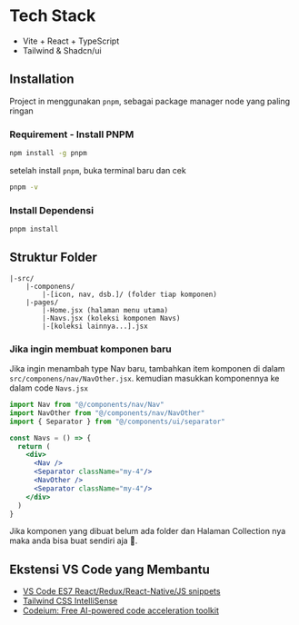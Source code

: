 
# Tech Stack
- Vite + React + TypeScript
- Tailwind & Shadcn/ui



## Installation

Project in menggunakan `pnpm`, sebagai package manager node yang paling ringan

### Requirement - Install PNPM
```bash
npm install -g pnpm
```
setelah install `pnpm`, buka terminal baru dan cek
```bash
pnpm -v
```

### Install Dependensi
```bash
pnpm install
```


    
## Struktur Folder

```
|-src/
    |-componens/
        |-[icon, nav, dsb.]/ (folder tiap komponen)
    |-pages/
        |-Home.jsx (halaman menu utama)
        |-Navs.jsx (koleksi komponen Navs)
        |-[koleksi lainnya...].jsx
```
### Jika ingin membuat komponen baru
Jika ingin menambah type Nav baru, tambahkan item komponen di dalam `src/componens/nav/NavOther.jsx`. kemudian masukkan komponennya ke dalam code `Navs.jsx`
```jsx
import Nav from "@/components/nav/Nav"
import NavOther from "@/components/nav/NavOther"
import { Separator } from "@/components/ui/separator"

const Navs = () => {
  return (
    <div>
      <Nav />
      <Separator className="my-4"/>
      <NavOther />
      <Separator className="my-4"/>
    </div>
  )
}
```
Jika komponen yang dibuat belum ada folder dan Halaman Collection nya maka anda bisa buat sendiri aja 🙏.
## Ekstensi VS Code yang Membantu
- [VS Code ES7 React/Redux/React-Native/JS snippets](https://github.com/rodrigovallades/vscode-es7-javascript-react-snippets)
- [Tailwind CSS IntelliSense](https://marketplace.visualstudio.com/items?itemName=bradlc.vscode-tailwindcss)
- [Codeium: Free AI-powered code acceleration toolkit](https://codeium.com/)
